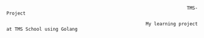                                                                       TMS-Project 

                                                       My learning project at TMS School using Golang
